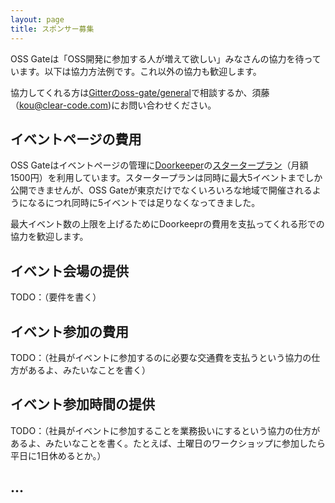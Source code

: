 ```yaml
---
layout: page
title: スポンサー募集
---
```


OSS Gateは「OSS開発に参加する人が増えて欲しい」みなさんの協力を待っています。以下は協力方法例です。これ以外の協力も歓迎します。

協力してくれる方は[Gitterのoss-gate/general](https://gitter.im/oss-gate/general)で相談するか、須藤（kou@clear-code.com)にお問い合わせください。

## イベントページの費用

OSS Gateはイベントページの管理に[Doorkeeper](https://www.doorkeeper.jp/)の[スタータープラン](https://www.doorkeeper.jp/pricing)（月額1500円）を利用しています。スタータープランは同時に最大5イベントまでしか公開できませんが、OSS Gateが東京だけでなくいろいろな地域で開催されるようになるにつれ同時に5イベントでは足りなくなってきました。

最大イベント数の上限を上げるためにDoorkeeprの費用を支払ってくれる形での協力を歓迎します。

## イベント会場の提供

TODO：（要件を書く）

## イベント参加の費用

TODO：（社員がイベントに参加するのに必要な交通費を支払うという協力の仕方があるよ、みたいなことを書く）

## イベント参加時間の提供

TODO：（社員がイベントに参加することを業務扱いにするという協力の仕方があるよ、みたいなことを書く。たとえば、土曜日のワークショップに参加したら平日に1日休めるとか。）

## ...

